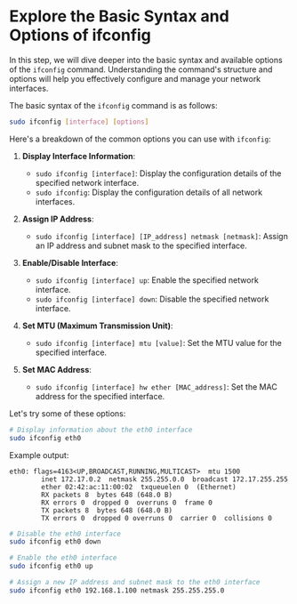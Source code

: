 # Explore the Basic Syntax and Options of ifconfig

In this step, we will dive deeper into the basic syntax and available options of the `ifconfig` command. Understanding the command's structure and options will help you effectively configure and manage your network interfaces.

The basic syntax of the `ifconfig` command is as follows:

```bash
sudo ifconfig [interface] [options]
```

Here's a breakdown of the common options you can use with `ifconfig`:

1. **Display Interface Information**:

   - `sudo ifconfig [interface]`: Display the configuration details of the specified network interface.
   - `sudo ifconfig`: Display the configuration details of all network interfaces.

2. **Assign IP Address**:

   - `sudo ifconfig [interface] [IP_address] netmask [netmask]`: Assign an IP address and subnet mask to the specified interface.

3. **Enable/Disable Interface**:

   - `sudo ifconfig [interface] up`: Enable the specified network interface.
   - `sudo ifconfig [interface] down`: Disable the specified network interface.

4. **Set MTU (Maximum Transmission Unit)**:

   - `sudo ifconfig [interface] mtu [value]`: Set the MTU value for the specified interface.

5. **Set MAC Address**:
   - `sudo ifconfig [interface] hw ether [MAC_address]`: Set the MAC address for the specified interface.

Let's try some of these options:

```bash
# Display information about the eth0 interface
sudo ifconfig eth0
```

Example output:

```
eth0: flags=4163<UP,BROADCAST,RUNNING,MULTICAST>  mtu 1500
        inet 172.17.0.2  netmask 255.255.0.0  broadcast 172.17.255.255
        ether 02:42:ac:11:00:02  txqueuelen 0  (Ethernet)
        RX packets 8  bytes 648 (648.0 B)
        RX errors 0  dropped 0  overruns 0  frame 0
        TX packets 8  bytes 648 (648.0 B)
        TX errors 0  dropped 0 overruns 0  carrier 0  collisions 0
```

```bash
# Disable the eth0 interface
sudo ifconfig eth0 down
```

```bash
# Enable the eth0 interface
sudo ifconfig eth0 up
```

```bash
# Assign a new IP address and subnet mask to the eth0 interface
sudo ifconfig eth0 192.168.1.100 netmask 255.255.255.0
```
